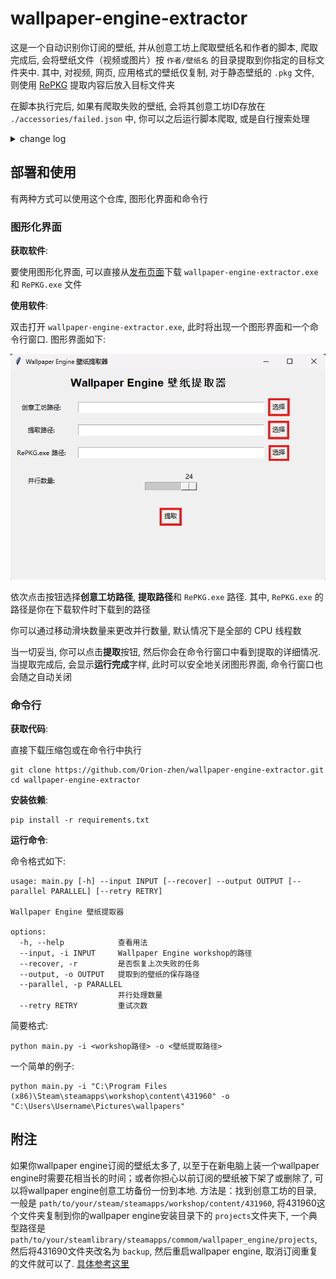 # wallpaper-engine-extractor

这是一个自动识别你订阅的壁纸, 并从创意工坊上爬取壁纸名和作者的脚本, 爬取完成后, 会将壁纸文件（视频或图片）按 `作者/壁纸名` 的目录提取到你指定的目标文件夹中. 其中, 对视频, 网页, 应用格式的壁纸仅复制, 对于静态壁纸的 `.pkg` 文件, 则使用 [RePKG](https://github.com/notscuffed/repkg) 提取内容后放入目标文件夹

在脚本执行完后, 如果有爬取失败的壁纸, 会将其创意工坊ID存放在 `./accessories/failed.json` 中, 你可以之后运行脚本爬取, 或是自行搜索处理

<details>
<summary>change log</summary>

- 2024/11/5: 🚀新增了简单的图形化界面, 更方便使用
- 2024/11/5:
  - 重写了传参逻辑, 现在不用去代码文件里更改参数, 可以直接在命令行中传入所有需要的参数了
  - 完全重构代码, 重写了功能逻辑
  - 增加了多进程功能, 默认使用全部CPU核心并行地爬取和提取壁纸
  - 重写了历史记录和失败记录功能, 现在将会在输出文件夹下生成一个 `metadata.json` 文件来记录爬取的壁纸信息, 一个 `failed.json` 文件来记录爬取失败的壁纸信息
- 2023/5/22: 可选命令行参数, 提取 `.pkg`文件后自动整理删除多余文件

</details>

## 部署和使用

有两种方式可以使用这个仓库, 图形化界面和命令行

### 图形化界面

**获取软件**:

要使用图形化界面, 可以直接从[发布页面](https://github.com/Orion-zhen/wallpaper-engine-extractor/releases)下载 `wallpaper-engine-extractor.exe` 和 `RePKG.exe` 文件

**使用软件**:

双击打开 `wallpaper-engine-extractor.exe`, 此时将出现一个图形界面和一个命令行窗口. 图形界面如下:

![gui-guide](./assets/gui-guide.png)

依次点击按钮选择**创意工坊路径**, **提取路径**和 `RePKG.exe` 路径. 其中, `RePKG.exe` 的路径是你在下载软件时下载到的路径

你可以通过移动滑块数量来更改并行数量, 默认情况下是全部的 CPU 线程数

当一切妥当, 你可以点击**提取**按钮, 然后你会在命令行窗口中看到提取的详细情况. 当提取完成后, 会显示**运行完成**字样, 此时可以安全地关闭图形界面, 命令行窗口也会随之自动关闭

### 命令行

**获取代码**:

直接下载压缩包或在命令行中执行

```shell
git clone https://github.com/Orion-zhen/wallpaper-engine-extractor.git
cd wallpaper-engine-extractor
```

**安装依赖**:

```shell
pip install -r requirements.txt
```

**运行命令**:

命令格式如下:

```shell
usage: main.py [-h] --input INPUT [--recover] --output OUTPUT [--parallel PARALLEL] [--retry RETRY]
                                                                                                          
Wallpaper Engine 壁纸提取器

options:
  -h, --help            查看用法
  --input, -i INPUT     Wallpaper Engine workshop的路径
  --recover, -r         是否恢复上次失败的任务
  --output, -o OUTPUT   提取到的壁纸的保存路径
  --parallel, -p PARALLEL
                        并行处理数量
  --retry RETRY         重试次数
```

简要格式:

```shell
python main.py -i <workshop路径> -o <壁纸提取路径>
```

一个简单的例子:

```shell
python main.py -i "C:\Program Files (x86)\Steam\steamapps\workshop\content\431960" -o "C:\Users\Username\Pictures\wallpapers"
```

## 附注

如果你wallpaper engine订阅的壁纸太多了, 以至于在新电脑上装一个wallpaper engine时需要花相当长的时间；或者你担心以前订阅的壁纸被下架了或删除了, 可以将wallpaper engine创意工坊备份一份到本地. 方法是：找到创意工坊的目录, 一般是 `path/to/your/steam/steamapps/workshop/content/431960`, 将431960这个文件夹复制到你的wallpaper engine安装目录下的 `projects`文件夹下, 一个典型路径是 `path/to/your/steamlibrary/steamapps/commom/wallpaper_engine/projects`, 然后将431690文件夹改名为 `backup`, 然后重启wallpaper engine, 取消订阅重复的文件就可以了. [具体参考这里](https://help.wallpaperengine.io/zh/steam/backup.html)
